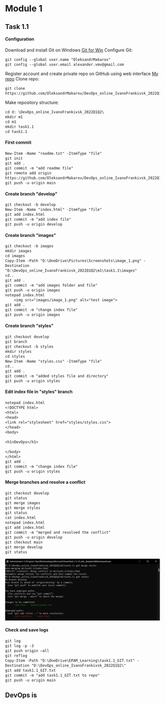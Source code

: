 # Module 1
## Task 1.1
#### Configuration
Download and install Git on Windows [Git for Win](https://git-scm.com/download/win)
Configure Git:
```
git config --global user.name "OleksandrMakarov"
git config --global user.email alexander.vmv@gmail.com
```
Register account and create private repo on GitHub using web interface [My repo](https://github.com/OleksandrMakarov/DevOps_online_IvanoFrankivsk_2022Q1Q2)
Clone repo:
```
git clone https://github.com/OleksandrMakarov/DevOps_online_IvanoFrankivsk_2022Q1Q2.git
```
Make repository structure:
```
cd d: \DevOps_online_IvanoFrankivsk_2022Q1Q2\
mkdir m1
cd m1
mkdir task1.1
cd task1.1
```
#### First commit
```
New-Item -Name "readme.txt" -ItemType "file"
git init
git add .
git commit -m "add readme file"
git remote add origin https://github.com/OleksandrMakarov/DevOps_online_IvanoFrankivsk_2022Q1Q2.git
git push -u origin main
```
#### Create branch "develop"

```
git checkout -b develop
New-Item -Name "index.html" -ItemType "file"
git add index.html
git commit -m "add index file"
git push -u origin develop
```
#### Create branch "images"
```
git checkout -b images
mkdir images
cd images
Copy-Item -Path "D:\OneDrive\Pictures\Screenshots\image_1.png" -Destination "D:\DevOps_online_IvanoFrankivsk_2022Q1Q2\m1\task1.1\images"
cd..
git add .
git commit -m "add images folder and file"
git push -u origin images
notepad index.html
    <img src="images/image_1.png" alt="test image">
git add .
git commit -m "change index file"
git push -u origin images
```
#### Create branch "styles"
```
git checkout develop
git branch
git checkout -b styles
mkdir styles
cd styles
New-Item -Name "styles.css" -ItemType "file"
cd..
git add .
git commit -m "added styles file and directory"
git push -u origin styles
```
#### Edit index file in "styles" branch
```
notepad index.html
<!DOCTYPE html>
<html>
<head>
<link rel="stylesheet" href="styles/styles.css">
</head>
<body>

<h1>DevOps</h1>

</body>
</html>
git add .
git commit -m "change index file"
git push -u origin styles
```
#### Merge branches and resolve a conflict
```
git checkout develop
git status
git merge images
git merge styles
git status
cat index.html
notepad index.html
git add index.html
git commit -m "merged and resolved the conflict"
git push -u origin develop
git checkout main
git merge develop
git status
```
![alt text](images/screenshot_for_readme.png)
#### Check and save logs 
```
git log
git log -p -3
git push origin –all
git reflog
Copy-Item -Path "D:\OneDrive\EPAM_Learning\task1.1_GIT.txt" -Destination "D:\DevOps_online_IvanoFrankivsk_2022Q1Q2\"
git add task1.1_GIT.txt
git commit -m "add task1.1_GIT.txt to repo"
git push -u origin main
```

## DevOps is
